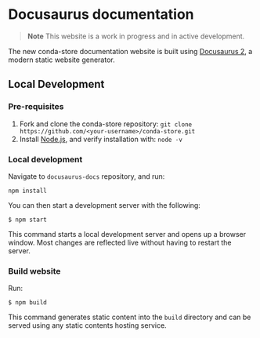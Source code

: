 # Docusaurus documentation

> **Note**
> This website is a work in progress and in active development.

The new conda-store documentation website is built using [Docusaurus 2](https://docusaurus.io/), a modern static website generator.

## Local Development

### Pre-requisites

1. Fork and clone the conda-store repository: `git clone https://github.com/<your-username>/conda-store.git`
2. Install [Node.js](https://nodejs.org/en), and verify installation with: `node -v`

### Local development

Navigate to `docusaurus-docs` repository, and run:

```
npm install
```

You can then start a development server with the following:

```
$ npm start
```

This command starts a local development server and opens up a browser window. Most changes are reflected live without having to restart the server.

### Build website

Run:

```
$ npm build
```

This command generates static content into the `build` directory and can be served using any static contents hosting service.
